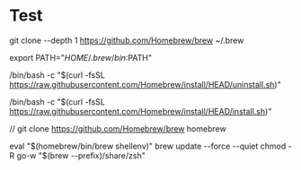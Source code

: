 # Test

git clone --depth 1 https://github.com/Homebrew/brew ~/.brew

export PATH="$HOME/.brew/bin:$PATH"

/bin/bash -c "$(curl -fsSL https://raw.githubusercontent.com/Homebrew/install/HEAD/uninstall.sh)"

/bin/bash -c "$(curl -fsSL https://raw.githubusercontent.com/Homebrew/install/HEAD/install.sh)"

// 
git clone https://github.com/Homebrew/brew homebrew

eval "$(homebrew/bin/brew shellenv)"
brew update --force --quiet
chmod -R go-w "$(brew --prefix)/share/zsh"
